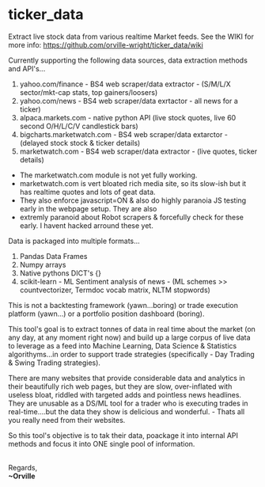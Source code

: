 # ticker_data
Extract live stock data from various realtime Market feeds.
See the WIKI for more info: https://github.com/orville-wright/ticker_data/wiki

Currently supporting the following data sources, data extraction methods and API's...
  1. yahoo.com/finance  - BS4 web scraper/data extractor - (S/M/L/X sector/mkt-cap stats, top gainers/loosers)
  2. yahoo.com/news - BS4 web scraper/data exrtactor - all news for a ticker)
  2. alpaca.markets.com - native python API (live stock quotes, live 60 second O/H/L/C/V candlestick bars)
  3. bigcharts.marketwatch.com  - BS4 web scraper/data extarctor - (delayed stock stock & ticker details)
  4. marketwatch.com - BS4 web scraper/data extractor - (live quotes, ticker details)
  * The marketwatch.com module is not yet fully working.
  * marketwatch.com is vert bloated rich media site, so its slow-ish but it has realtime quotes and lots of geat data.
  * They also enforce javascript=ON & also do highly paranoia JS testing early in the webpage setup. They are also
  * extremly paranoid about Robot scrapers & forcefully check for these early. I havent hacked arround these yet.

Data is packaged into multiple formats...
1. Pandas Data Frames
2. Numpy arrays
3. Native pythons DICT's {}
4. scikit-learn - ML Sentiment analysis of news - (ML schemes >> countvectorizer, Termdoc vocab matrix, NLTM stopwords)

This is not a backtesting framework (yawn...boring) or trade execution platform (yawn...) or a portfolio position dashboard (boring).

This tool's goal is to extract tonnes of data in real time about the market (on any day, at any moment right now) and build up a
large corpus of live data to leverage as a feed into Machine Learning, Data Science & Statistics algorithyms...in order to support
trade strategies (specifically - Day Trading & Swing Trading strategies).

There are many websites that provide considerable data and analytics in their beautifully rich web pages, but they are slow, 
over-inflated with useless bloat, riddled with targeted adds and pointless news headlines. They are unusable as a DS/ML tool for a
trader who is executing trades in real-time....but the data they show is delicious and wonderful. - Thats all you really need from
their websites.

So this tool's objective is to tak their data, poackage it into internal API methods and focus it into ONE single pool of information.
<br>
<br>

Regards,<br>
**~Orville**
